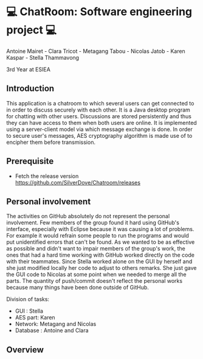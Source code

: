 # 💻 ChatRoom: Software engineering project 💻
Antoine Mairet - Clara Tricot - Metagang Tabou - Nicolas Jatob - Karen Kaspar - Stella Thammavong

3rd Year at ESIEA

## Introduction


This application is a chatroom to which several users can get connected to in order to discuss securely with each other. It is a Java desktop program for chatting with other users. Discussions are stored persistently and thus they can have access to them when both users are online. It is implemented using a server-client model via which message exchange is done. In order to secure user's messages, AES cryptography algorithm is made use of to encipher them before transmission.

## Prerequisite

* Fetch the release version https://github.com/SilverDove/Chatroom/releases

## Personal involvement

The activities on GitHub absolutely do not represent the personal involvement. Few members of the group found it hard using GitHub's interface, especially with Eclipse because it was causing a lot of problems. For example it would refrain some people to run the programs and would put unidentified errors that can't be found. As we wanted to be as effective as possible and didn't want to impair members of the group's work, the ones that had a hard time working with GitHub worked directly on the code with their teammates. Since Stella worked alone on the GUI by herself and she just modified locally her code to adjust to others remarks. She just gave the GUI code to Nicolas at some point when we needed to merge all the parts. The quantity of push/commit doesn't reflect the personal works because many things have been done outside of GitHub.

Division of tasks:

- GUI : Stella
- AES part: Karen
- Network: Metagang and Nicolas
- Database : Antoine and Clara


## Overview
